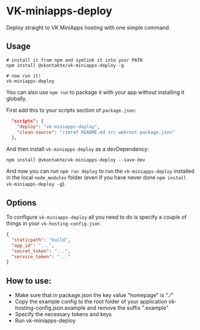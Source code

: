 # VK-miniapps-deploy

Deploy straight to VK MiniApps hosting with one simple command.

## Usage

```
# install it from npm and symlink it into your PATH
npm install @vkontakte/vk-miniapps-deploy -g

# now run it!
vk-miniapps-deploy
```

You can also use `npm run` to package it with your app without installing it globally.

First add this to your scripts section of `package.json`:

```JSON
  "scripts": {
    "deploy": "vk-miniapps-deploy",
    "clean-source": "rimraf README.md src webroot package.json"
  },
```

And then install `vk-miniapps-deploy` as a devDependency:

```
npm install @vkontakte/vk-miniapps-deploy --save-dev
```

And now you can run `npm run deploy` to run the `vk-miniapps-deploy` installed in the local `node_modules` folder (even if you have never done `npm install vk-miniapps-deploy -g`).

## Options

To configure `vk-miniapps-deploy` all you need to do is specify a couple of things in your `vk-hosting-config.json` 

``` JSON
{
  "staticpath": "build",
  "app_id": "...",
  "secret_token": "...",
  "service_token": "..."
}
```

## How to use:
* Make sure that in package.json the key value "homepage" is "./"
* Copy the example config to the root folder of your application vk-hosting-config.json.example
  and remove the suffix ".example"
* Specify the necessary tokens and keys
* Run vk-miniapps-deploy
